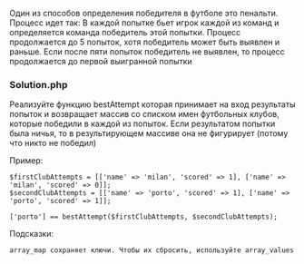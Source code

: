 Один из способов определения победителя в футболе это пенальти. Процесс идет так: В каждой попытке бьет игрок каждой из
команд и определяется команда победитель этой попытки. Процесс продолжается до 5 попыток, хотя победитель может быть
выявлен и раньше. Если после пяти попыток победитель не выявлен, то процесс продолжается до первой выигранной попытки

### Solution.php

Реализуйте функцию bestAttempt которая принимает на вход результаты попыток и возвращает массив со списком имен
футбольных клубов, которые победили в каждой из попыток. Если результатом попытки была ничья, то в результирующем
массиве она не фигурирует (потому что никто не победил)

Пример:

    $firstClubAttempts = [['name' => 'milan', 'scored' => 1], ['name' => 'milan', 'scored' => 0]];
    $secondClubAttempts = [['name' => 'porto', 'scored' => 1], ['name' => 'porto', 'scored' => 1]];
    
    ['porto'] == bestAttempt($firstClubAttempts, $secondClubAttempts);

Подсказки:

    array_map сохраняет ключи. Чтобы их сбросить, используйте array_values
